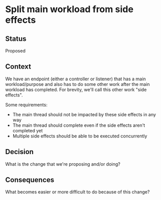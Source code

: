 # Split main workload from side effects

## Status

Proposed

## Context

We have an endpoint (either a controller or listener) that has a main workload/purpose 
and also has to do some other work after the main workload has completed. 
For brevity, we'll call this other work "side effects". 

Some requirements:
 - The main thread should not be impacted by these side effects in any way
 - The main thread should complete even if the side effects aren't completed yet
 - Multiple side effects should be able to be executed concurrently

## Decision

What is the change that we're proposing and/or doing?



## Consequences

What becomes easier or more difficult to do because of this change?